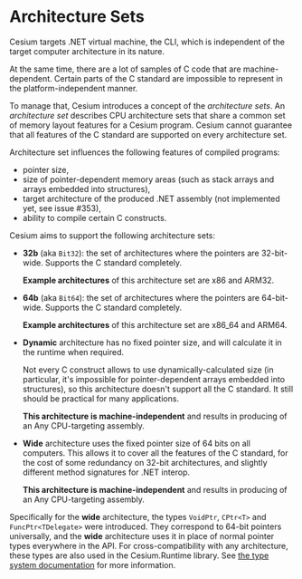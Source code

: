 Architecture Sets
=================

Cesium targets .NET virtual machine, the CLI, which is independent of the target computer architecture in its nature.

At the same time, there are a lot of samples of C code that are machine-dependent. Certain parts of the C standard are impossible to represent in the platform-independent manner.

To manage that, Cesium introduces a concept of the _architecture sets_. An _architecture set_ describes CPU architecture sets that share a common set of memory layout features for a Cesium program. Cesium cannot guarantee that all features of the C standard are supported on every architecture set.

Architecture set influences the following features of compiled programs:
- pointer size,
- size of pointer-dependent memory areas (such as stack arrays and arrays embedded into structures),
- target architecture of the produced .NET assembly (not implemented yet, see issue #353),
- ability to compile certain C constructs.

Cesium aims to support the following architecture sets:
- **32b** (aka `Bit32`): the set of architectures where the pointers are 32-bit-wide. Supports the C standard completely.

  **Example architectures** of this architecture set are x86 and ARM32.
- **64b** (aka `Bit64`): the set of architectures where the pointers are 64-bit-wide. Supports the C standard completely.

  **Example architectures** of this architecture set are x86_64 and ARM64.
- **Dynamic** architecture has no fixed pointer size, and will calculate it in the runtime when required.

  Not every C construct allows to use dynamically-calculated size (in particular, it's impossible for pointer-dependent arrays embedded into structures), so this architecture doesn't support all the C standard. It still should be practical for many applications.

  **This architecture is machine-independent** and results in producing of an Any CPU-targeting assembly.
- **Wide** architecture uses the fixed pointer size of 64 bits on all computers. This allows it to cover all the features of the C standard, for the cost of some redundancy on 32-bit architectures, and slightly different method signatures for .NET interop.

  **This architecture is machine-independent** and results in producing of an Any CPU-targeting assembly.

Specifically for the **wide** architecture, the types `VoidPtr`, `CPtr<T>` and `FuncPtr<TDelegate>` were introduced. They correspond to 64-bit pointers universally, and the **wide** architecture uses it in place of normal pointer types everywhere in the API. For cross-compatibility with any architecture, these types are also used in the Cesium.Runtime library. See [the type system documentation][docs.type-system] for more information.

[docs.type-system]: type-system.md
